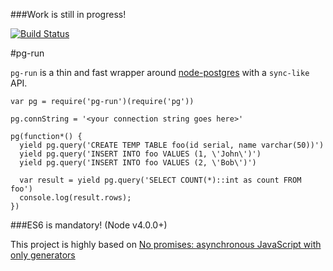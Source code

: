 ###Work is still in progress!

[![Build Status](https://travis-ci.org/goenning/pg-run.svg?branch=master)](https://travis-ci.org/goenning/pg-run)

#pg-run

`pg-run` is a thin and fast wrapper around [node-postgres](https://github.com/brianc/node-postgres) with a `sync-like` API.

```
var pg = require('pg-run')(require('pg'))

pg.connString = '<your connection string goes here>'

pg(function*() {
  yield pg.query('CREATE TEMP TABLE foo(id serial, name varchar(50))')
  yield pg.query('INSERT INTO foo VALUES (1, \'John\')')
  yield pg.query('INSERT INTO foo VALUES (2, \'Bob\')')

  var result = yield pg.query('SELECT COUNT(*)::int as count FROM foo')
  console.log(result.rows);
})
```

###ES6 is mandatory! (Node v4.0.0+)

This project is highly based on [No promises: asynchronous JavaScript with only generators](http://www.2ality.com/2015/03/no-promises.html)
